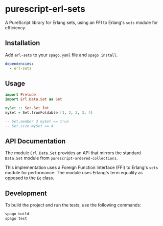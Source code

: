 # purescript-erl-sets

A PureScript library for Erlang sets, using an FFI to Erlang's `sets` module for efficiency.

## Installation

Add `erl-sets` to your `spago.yaml` file and `spago install`.

```yaml
dependencies:
  - erl-sets
```

## Usage

```purescript
import Prelude
import Erl.Data.Set as Set

mySet :: Set.Set Int
mySet = Set.fromFoldable [1, 2, 3, 3, 4]

-- Set.member 3 mySet == true
-- Set.size mySet == 4
```

## API Documentation

The module `Erl.Data.Set` provides an API that mirrors the standard `Data.Set` module from `purescript-ordered-collections`.

This implementation uses a Foreign Function Interface (FFI) to Erlang's `sets` module for performance. The module uses Erlang's term equality as opposed to the `Eq` class.

## Development

To build the project and run the tests, use the following commands:

```bash
spago build
spago test
```
